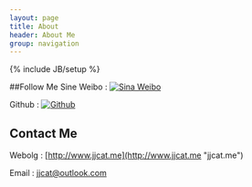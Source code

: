 ```yaml
---
layout: page
title: About
header: About Me
group: navigation
---
```

{% include JB/setup %}

##Follow Me
Sine Weibo
:	[![Sina Weibo](image/About/weibo.ico "Sina Weibo")](http://weibo.com/jiejieup)

Github
:	[![Github](image/About/github.ico "Github")](http://github.com/jjcat)


## Contact Me
Webolg
:	[http://www.jjcat.me](http://www.jjcat.me "jjcat.me")

Email
:	jjcat@outlook.com












